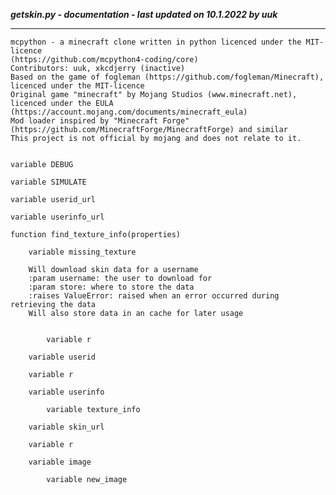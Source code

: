 ***getskin.py - documentation - last updated on 10.1.2022 by uuk***
___

    mcpython - a minecraft clone written in python licenced under the MIT-licence 
    (https://github.com/mcpython4-coding/core)
    Contributors: uuk, xkcdjerry (inactive)
    Based on the game of fogleman (https://github.com/fogleman/Minecraft), licenced under the MIT-licence
    Original game "minecraft" by Mojang Studios (www.minecraft.net), licenced under the EULA
    (https://account.mojang.com/documents/minecraft_eula)
    Mod loader inspired by "Minecraft Forge" (https://github.com/MinecraftForge/MinecraftForge) and similar
    This project is not official by mojang and does not relate to it.


    variable DEBUG

    variable SIMULATE

    variable userid_url

    variable userinfo_url

    function find_texture_info(properties)

        variable missing_texture
        
        Will download skin data for a username
        :param username: the user to download for
        :param store: where to store the data
        :raises ValueError: raised when an error occurred during retrieving the data
        Will also store data in an cache for later usage


            variable r

        variable userid

        variable r

        variable userinfo

            variable texture_info

        variable skin_url

        variable r

        variable image

            variable new_image